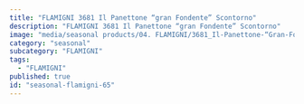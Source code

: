 ```yaml
---
title: "FLAMIGNI 3681 Il Panettone “gran Fondente” Scontorno"
description: "FLAMIGNI 3681 Il Panettone “gran Fondente” Scontorno"
image: "media/seasonal products/04. FLAMIGNI/3681_Il-Panettone-“Gran-Fondente”_scontorno.jpg"
category: "seasonal"
subcategory: "FLAMIGNI"
tags:
  - "FLAMIGNI"
published: true
id: "seasonal-flamigni-65"
---
```

